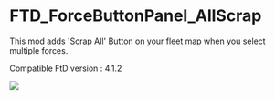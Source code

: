 # FTD_ForceButtonPanel_AllScrap

This mod adds 'Scrap All' Button on your fleet map when you select multiple forces.

Compatible FtD version : 4.1.2

[![](https://steamuserimages-a.akamaihd.net/ugc/2494516750404386783/E3518160F08B211EC545B48395F0F2E7A7DB0DDA/?imw=5000&imh=5000&ima=fit&impolicy=Letterbox&imcolor=%23000000&letterbox=false)](https://steamuserimages-a.akamaihd.net/ugc/2494516750404386783/E3518160F08B211EC545B48395F0F2E7A7DB0DDA/?imw=5000&imh=5000&ima=fit&impolicy=Letterbox&imcolor=%23000000&letterbox=false)
